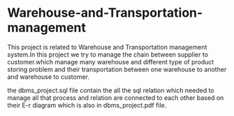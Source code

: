 # Warehouse-and-Transportation-management
This project is related to Warehouse and Transportation management system.In this project we try to manage the chain between supplier to customer.which manage many warehouse and different type of product storing problem and their transportation between one warehouse to another and warehouse to customer.

the dbms_project.sql file contain the all the sql relation which needed to manage all that process and relation are connected to each other based on their E-r diagram which is also in dbms_project.pdf file.

